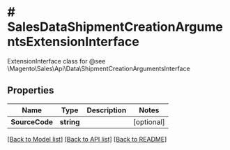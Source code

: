 # # SalesDataShipmentCreationArgumentsExtensionInterface
ExtensionInterface class for @see \\Magento\\Sales\\Api\\Data\\ShipmentCreationArgumentsInterface

## Properties 


Name | Type | Description | Notes
------------ | ------------- | ------------- | -------------
**SourceCode**| **string** |   | [optional]


[[Back to Model list]](../../README.md#models) [[Back to API list]](../../README.md#endpoints) [[Back to README]](../../README.md)

